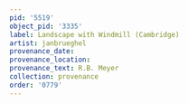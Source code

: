 ```yaml
---
pid: '5519'
object_pid: '3335'
label: Landscape with Windmill (Cambridge)
artist: janbrueghel
provenance_date:
provenance_location:
provenance_text: R.B. Meyer
collection: provenance
order: '0779'
---
```

